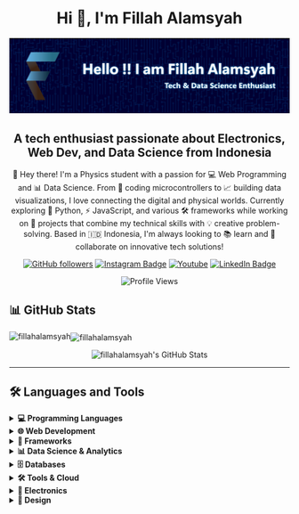 # <div align="center">Hi 👋, I'm Fillah Alamsyah</div>

![GitHub Logo](images/github-header-imagea.png)

## <div align="center">A tech enthusiast passionate about Electronics, Web Dev, and Data Science from Indonesia</div>

<div align="center">
        <p>👋 Hey there! I'm a Physics student with a passion for 💻 Web Programming and 📊 Data Science. From 🔌 coding microcontrollers to 📈 building data visualizations, I love connecting the digital and physical worlds. Currently exploring 🐍 Python, ⚡ JavaScript, and various 🛠️ frameworks while working on 🚀 projects that combine my technical skills with 💡 creative problem-solving. Based in 🇮🇩 Indonesia, I'm always looking to 📚 learn and 🤝 collaborate on innovative tech solutions!</p>
</div>

<p align="center">
    <!-- <img src="https://komarev.com/ghpvc/?username=fillahalamsyah&label=Profile%20views&color=0e75b6&style=flat" alt="fillahalamsyah" /> -->
    <a href="https://www.github.com/FillahAlamsyah"><img src="https://img.shields.io/github/followers/FillahAlamsyah?style=social" alt="GitHub followers" /></a>
    <a href="https://www.instagram.com/fillah_alamsyah/"><img src="https://img.shields.io/badge/-Fillah_Alamsyah-blue?style=flat-square&logo=Instagram&logoColor=white" alt="Instagram Badge" /></a>
    <a href="https://www.youtube.com/channel/UCCl3xGZbVUGRDudxwhHvFcw"><img src="https://img.shields.io/badge/YouTube-FF0000?style=flat-square&logo=youtube&logoColor=white" alt="Youtube" /></a>
    <a href="https://www.linkedin.com/in/fillah-alamsyah/"><img src="https://img.shields.io/badge/-LinkedIn-blue?style=social&logo=Linkedin&logoColor=blue" alt="LinkedIn Badge" /></a>
</p>
<div align="center">
    <img src="https://profile-counter.glitch.me/fillahalamsyah/count.svg?" alt="Profile Views" />
</div>

<!--
## 🔭 Current Work & Projects

- 🔭 I'm currently working on [F](f)
- 👯 I'm looking to collaborate on [f](f)
- 🤝 I'm looking for help with [f](f)
- 👨‍💻 All of my projects are available at [fillahalamsyah.github.io/projects](https://fillahalamsyah.github.io/projects) -->

<!--
## 📝 Writing & Communication

- 📝 I regularly write articles on [fillahalamsyah.github.io/blog](https://fillahalamsyah.github.io/blog)
- 💬 Ask me about **Astro, TypeScript**
- 📫 How to reach me: **fillahalamsyah@gmail.com**
- 📄 Know about my experiences: [fillahalamsyah.github.io/resume](https://fillahalamsyah.github.io/resume)
-->

<!-- ### Blog Posts -->

<!-- BLOG-POST-LIST:START -->
<!-- BLOG-POST-LIST:END -->

<!-- ## 🌐 Connect with me

<p align="left">
<a href="https://linkedin.com/in/fillah-alamsyah" target="blank"><img align="center" src="https://raw.githubusercontent.com/rahuldkjain/github-profile-readme-generator/master/src/images/icons/Social/linked-in-alt.svg" alt="fillah-alamsyah" height="30" width="40" /></a>
<a href="https://instagram.com/fillah_alamsyah" target="blank"><img align="center" src="https://raw.githubusercontent.com/rahuldkjain/github-profile-readme-generator/master/src/images/icons/Social/instagram.svg" alt="fillah_alamsyah" height="30" width="40" /></a>
<a href="https://www.youtube.com/c/fillahalamsyah2885" target="blank"><img align="center" src="https://raw.githubusercontent.com/rahuldkjain/github-profile-readme-generator/master/src/images/icons/Social/youtube.svg" alt="fillahalamsyah2885" height="30" width="40" /></a>
<!-- <a href="https://fillahalamsyah.github.io/rss.xml" target="blank"><img align="center" src="https://raw.githubusercontent.com/rahuldkjain/github-profile-readme-generator/master/src/images/icons/Social/rss.svg" alt="https://fillahalamsyah.github.io/rss.xml" height="30" width="40" /></a> 
</p> -->

## 📊 GitHub Stats

<p><img align="left" src="https://github-readme-stats.vercel.app/api/top-langs?username=fillahalamsyah&show_icons=true&locale=en&layout=compact&theme=algolia" alt="fillahalamsyah" />

<img align="center" src="https://github-readme-stats.vercel.app/api?username=fillahalamsyah&show_icons=true&locale=en&theme=algolia" alt="fillahalamsyah" /></p>

<p align="center">
<img src="https://streak-stats.demolab.com?user=fillahalamsyah&theme=algolia&hide_border=true" alt="fillahalamsyah's GitHub Stats" />
</p>

---

## 🛠️ Languages and Tools

<details>
    <summary><strong>💻 Programming Languages</strong></summary>
    <p align="left">
        <a href="https://www.python.org" target="_blank" rel="noreferrer"><img src="https://raw.githubusercontent.com/devicons/devicon/master/icons/python/python-original.svg" alt="python" width="40" height="40"/></a>
        <a href="https://developer.mozilla.org/en-US/docs/Web/JavaScript" target="_blank" rel="noreferrer"><img src="https://raw.githubusercontent.com/devicons/devicon/master/icons/javascript/javascript-original.svg" alt="javascript" width="40" height="40"/></a>
        <a href="https://www.typescriptlang.org/" target="_blank" rel="noreferrer"><img src="https://raw.githubusercontent.com/devicons/devicon/master/icons/typescript/typescript-original.svg" alt="typescript" width="40" height="40"/></a>
        <a href="https://www.w3schools.com/cpp/" target="_blank" rel="noreferrer"><img src="https://raw.githubusercontent.com/devicons/devicon/master/icons/cplusplus/cplusplus-original.svg" alt="cplusplus" width="40" height="40"/></a>
        <a href="https://www.php.net" target="_blank" rel="noreferrer"><img src="https://raw.githubusercontent.com/devicons/devicon/master/icons/php/php-original.svg" alt="php" width="40" height="40"/></a>
        <a href="https://www.haskell.org/" target="_blank" rel="noreferrer"><img src="https://upload.wikimedia.org/wikipedia/commons/1/1c/Haskell-Logo.svg" alt="haskell" width="40" height="40"/></a>
    </p>
</details>

<details>
    <summary><strong>🌐 Web Development</strong></summary>
    <p align="left">
        <a href="https://www.w3.org/html/" target="_blank" rel="noreferrer"><img src="https://raw.githubusercontent.com/devicons/devicon/master/icons/html5/html5-original-wordmark.svg" alt="html5" width="40" height="40"/></a>
        <a href="https://www.w3schools.com/css/" target="_blank" rel="noreferrer"><img src="https://raw.githubusercontent.com/devicons/devicon/master/icons/css3/css3-original-wordmark.svg" alt="css3" width="40" height="40"/></a>
        <a href="https://nodejs.org" target="_blank" rel="noreferrer"><img src="https://raw.githubusercontent.com/devicons/devicon/master/icons/nodejs/nodejs-original-wordmark.svg" alt="nodejs" width="40" height="40"/></a>
    </p>
</details>

<details>
    <summary><strong>🔧 Frameworks</strong></summary>
    <p align="left">
        <a href="https://www.djangoproject.com/" target="_blank" rel="noreferrer"><img src="https://cdn.worldvectorlogo.com/logos/django.svg" alt="django" width="40" height="40"/></a>
        <a href="https://flask.palletsprojects.com/" target="_blank" rel="noreferrer"><img src="https://raw.githubusercontent.com/devicons/devicon/master/icons/flask/flask-original-wordmark.svg" alt="flask" width="40" height="40"/></a>
        <a href="https://astro.build/" target="_blank" rel="noreferrer"><img src="https://astro.build/assets/press/astro-icon-light-gradient.svg" alt="astro" width="40" height="40"/></a>
    </p>
</details>

<details>
    <summary><strong>📊 Data Science & Analytics</strong></summary>
    <p align="left">
        <a href="https://pandas.pydata.org/" target="_blank" rel="noreferrer"><img src="https://raw.githubusercontent.com/devicons/devicon/2ae2a900d2f041da66e950e4d48052658d850630/icons/pandas/pandas-original.svg" alt="pandas" width="40" height="40"/></a>
        <a href="https://scikit-learn.org/" target="_blank" rel="noreferrer"><img src="https://upload.wikimedia.org/wikipedia/commons/0/05/Scikit_learn_logo_small.svg" alt="scikit_learn" width="40" height="40"/></a>
        <a href="https://seaborn.pydata.org/" target="_blank" rel="noreferrer"><img src="https://seaborn.pydata.org/_images/logo-mark-lightbg.svg" alt="seaborn" width="40" height="40"/></a>
        <a href="https://www.tensorflow.org" target="_blank" rel="noreferrer"><img src="https://www.vectorlogo.zone/logos/tensorflow/tensorflow-icon.svg" alt="tensorflow" width="40" height="40"/></a>
        <a href="https://www.chartjs.org" target="_blank" rel="noreferrer"><img src="https://www.chartjs.org/media/logo-title.svg" alt="chartjs" width="40" height="40"/></a>
    </p>
</details>

<details>
    <summary><strong>🗄️ Databases</strong></summary>
    <p align="left">
        <a href="https://www.mongodb.com/" target="_blank" rel="noreferrer"><img src="https://raw.githubusercontent.com/devicons/devicon/master/icons/mongodb/mongodb-original-wordmark.svg" alt="mongodb" width="40" height="40"/></a>
        <a href="https://www.mysql.com/" target="_blank" rel="noreferrer"><img src="https://raw.githubusercontent.com/devicons/devicon/master/icons/mysql/mysql-original-wordmark.svg" alt="mysql" width="40" height="40"/></a>
    </p>
</details>

<details>
    <summary><strong>🛠️ Tools & Cloud</strong></summary>
    <p align="left">
        <a href="https://git-scm.com/" target="_blank" rel="noreferrer"><img src="https://www.vectorlogo.zone/logos/git-scm/git-scm-icon.svg" alt="git" width="40" height="40"/></a>
        <a href="https://firebase.google.com/" target="_blank" rel="noreferrer"><img src="https://www.vectorlogo.zone/logos/firebase/firebase-icon.svg" alt="firebase" width="40" height="40"/></a>
        <a href="https://cloud.google.com" target="_blank" rel="noreferrer"><img src="https://www.vectorlogo.zone/logos/google_cloud/google_cloud-icon.svg" alt="gcp" width="40" height="40"/></a>
        <a href="https://postman.com" target="_blank" rel="noreferrer"><img src="https://www.vectorlogo.zone/logos/getpostman/getpostman-icon.svg" alt="postman" width="40" height="40"/></a>
    </p>
</details>

<details>
    <summary><strong>🔌 Electronics</strong></summary>
    <p align="left">
        <a href="https://www.arduino.cc/" target="_blank" rel="noreferrer"><img src="https://cdn.worldvectorlogo.com/logos/arduino-1.svg" alt="arduino" width="40" height="40"/></a>
    </p>
</details>

<details>
    <summary><strong>🎨 Design</strong></summary>
    <p align="left">
        <a href="https://www.photoshop.com/en" target="_blank" rel="noreferrer"><img src="https://raw.githubusercontent.com/devicons/devicon/master/icons/photoshop/photoshop-line.svg" alt="photoshop" width="40" height="40"/></a>
        <a href="https://www.adobe.com/in/products/illustrator.html" target="_blank" rel="noreferrer"><img src="https://www.vectorlogo.zone/logos/adobe_illustrator/adobe_illustrator-icon.svg" alt="illustrator" width="40" height="40"/></a>
    </p>
</details>
